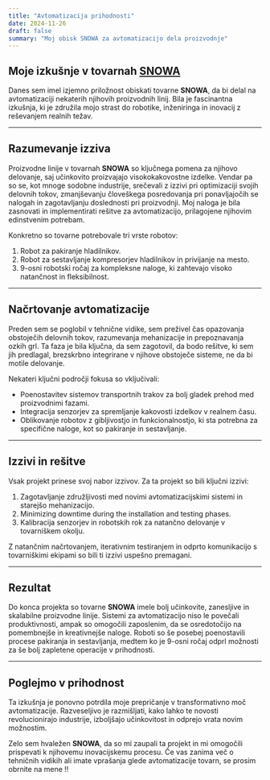 ```yaml
---
title: "Avtomatizacija prihodnosti"
date: 2024-11-26
draft: false
summary: "Moj obisk SNOWA za avtomatizacijo dela proizvodnje"
---
```


## Moje izkušnje v tovarnah [SNOWA](https://en.wikipedia.org/wiki/Snowa)

Danes sem imel izjemno priložnost obiskati tovarne **SNOWA**, da bi delal na avtomatizaciji nekaterih njihovih proizvodnih linij. Bila je fascinantna izkušnja, ki je združila mojo strast do robotike, inženiringa in inovacij z reševanjem realnih težav.

---

## Razumevanje izziva

Proizvodne linije v tovarnah **SNOWA** so ključnega pomena za njihovo delovanje, saj učinkovito proizvajajo visokokakovostne izdelke. Vendar pa so se, kot mnoge sodobne industrije, srečevali z izzivi pri optimizaciji svojih delovnih tokov, zmanjševanju človeškega posredovanja pri ponavljajočih se nalogah in zagotavljanju doslednosti pri proizvodnji. Moj naloga je bila zasnovati in implementirati rešitve za avtomatizacijo, prilagojene njihovim edinstvenim potrebam.

Konkretno so tovarne potrebovale tri vrste robotov:

1. Robot za pakiranje hladilnikov.
2. Robot za sestavljanje kompresorjev hladilnikov in privijanje na mesto.
3. 9-osni robotski ročaj za kompleksne naloge, ki zahtevajo visoko natančnost in fleksibilnost.

---

## Načrtovanje avtomatizacije

Preden sem se poglobil v tehnične vidike, sem preživel čas opazovanja obstoječih delovnih tokov, razumevanja mehanizacije in prepoznavanja ozkih grl. Ta faza je bila ključna, da sem zagotovil, da bodo rešitve, ki sem jih predlagal, brezskrbno integrirane v njihove obstoječe sisteme, ne da bi motile delovanje.

Nekateri ključni področji fokusa so vključivali:

* Poenostavitev sistemov transportnih trakov za bolj gladek prehod med proizvodnimi fazami.
* Integracija senzorjev za spremljanje kakovosti izdelkov v realnem času.
* Oblikovanje robotov z gibljivostjo in funkcionalnostjo, ki sta potrebna za specifične naloge, kot so pakiranje in sestavljanje.

---

## Izzivi in rešitve

Vsak projekt prinese svoj nabor izzivov. Za ta projekt so bili ključni izzivi:

1. Zagotavljanje združljivosti med novimi avtomatizacijskimi sistemi in starejšo mehanizacijo.
2. Minimizing downtime during the installation and testing phases.
3. Kalibracija senzorjev in robotskih rok za natančno delovanje v tovarniškem okolju.

Z natančnim načrtovanjem, iterativnim testiranjem in odprto komunikacijo s tovarniškimi ekipami so bili ti izzivi uspešno premagani.

---

## Rezultat

Do konca projekta so tovarne **SNOWA** imele bolj učinkovite, zanesljive in skalabilne proizvodne linije. Sistemi za avtomatizacijo niso le povečali produktivnosti, ampak so omogočili zaposlenim, da se osredotočijo na pomembnejše in kreativnejše naloge. Roboti so še posebej poenostavili procese pakiranja in sestavljanja, medtem ko je 9-osni ročaj odprl možnosti za še bolj zapletene operacije v prihodnosti.

---

## Poglejmo v prihodnost

Ta izkušnja je ponovno potrdila moje prepričanje v transformativno moč avtomatizacije. Razveseljivo je razmišljati, kako lahko te novosti revolucionirajo industrije, izboljšajo učinkovitost in odprejo vrata novim možnostim.

Zelo sem hvaležen **SNOWA**, da so mi zaupali ta projekt in mi omogočili prispevati k njihovemu inovacijskemu procesu. Če vas zanima več o tehničnih vidikih ali imate vprašanja glede avtomatizacije tovarn, se prosim obrnite na mene !!
